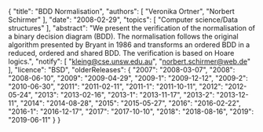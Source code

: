 {
    "title": "BDD Normalisation",
    "authors": [
        "Veronika Ortner",
        "Norbert Schirmer"
    ],
    "date": "2008-02-29",
    "topics": [
        "Computer science/Data structures"
    ],
    "abstract": "We present the verification of the normalisation of a binary decision diagram (BDD). The normalisation follows the original algorithm presented by Bryant in 1986 and transforms an ordered BDD in a reduced, ordered and shared BDD. The verification is based on Hoare logics.",
    "notify": [
        "kleing@cse.unsw.edu.au",
        "norbert.schirmer@web.de"
    ],
    "licence": "BSD",
    "olderReleases": {
        "2007": "2008-03-07",
        "2008": "2008-06-10",
        "2009": "2009-04-29",
        "2009-1": "2009-12-12",
        "2009-2": "2010-06-30",
        "2011": "2011-02-11",
        "2011-1": "2011-10-11",
        "2012": "2012-05-24",
        "2013": "2013-02-16",
        "2013-1": "2013-11-17",
        "2013-2": "2013-12-11",
        "2014": "2014-08-28",
        "2015": "2015-05-27",
        "2016": "2016-02-22",
        "2016-1": "2016-12-17",
        "2017": "2017-10-10",
        "2018": "2018-08-16",
        "2019": "2019-06-11"
    }
}